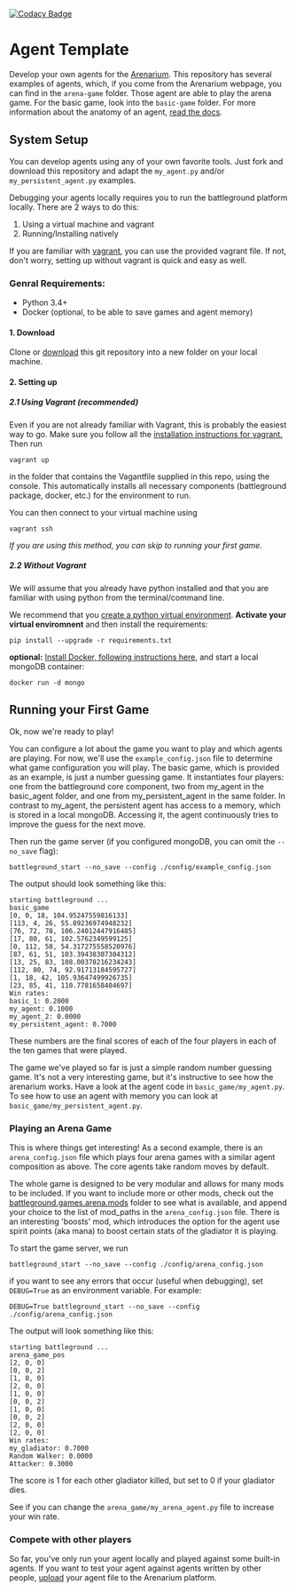 [![Codacy Badge](https://api.codacy.com/project/badge/Grade/a9df47f65c4a4af18b08c0aff9072109)](https://www.codacy.com/app/arenarium/battleground_agent_template?utm_source=github.com&amp;utm_medium=referral&amp;utm_content=arenarium/battleground_agent_template&amp;utm_campaign=Badge_Grade)

# Agent Template
Develop your own agents for the [Arenarium](http://www.arenarium.com/).
This repository has several examples of agents, which, if you come from the Arenarium webpage, you can find in the `arena-game` folder. Those agent are able to play the arena game. For the basic game, look into the `basic-game` folder. For more information about
the anatomy of an agent, [read the docs](https://arenarium.readthedocs.io/).


## System Setup
You can develop agents using any of your own favorite tools.
Just fork and download this repository and adapt the `my_agent.py` and/or `my_persistent_agent.py` examples.

Debugging your agents locally requires you to run the battleground platform locally.
There are 2 ways to do this:
1. Using a virtual machine and vagrant
2. Running/Installing natively

If you are familiar with [vagrant](https://www.vagrantup.com/docs/installation/), you can use the provided vagrant file. If not, don't worry, setting up without vagrant is quick and easy as well.

### Genral Requirements:
- Python 3.4+
- Docker (optional, to be able to save games and agent memory)


#### 1. Download
Clone or [download](https://github.com/arenarium/battleground_agent_template/archive/master.zip) this git repository into a new folder on your local machine.


#### 2. Setting up

##### 2.1 Using Vagrant (recommended)
Even if you are not already familiar with Vagrant, this is probably the easiest way to go.
Make sure you follow all the [installation instructions for vagrant.](https://www.vagrantup.com/docs/installation/)
Then run
```
vagrant up
```
in the folder that contains the Vagantfile supplied in this repo, using the console. 
This automatically installs all necessary components (battleground package, docker, etc.) for the environment to run.  

You can then connect to your virtual machine using
```
vagrant ssh
```

*If you are using this method, you can skip to running your first game.*


##### 2.2 Without Vagrant

We will assume that you already have python installed and that you are familiar with using python from the terminal/command line.

We recommend that you [create a python virtual environment](https://docs.python.org/3/tutorial/venv.html). **Activate your virtual enviromnent** and then install the requirements:
```
pip install --upgrade -r requirements.txt
```

**optional:**
[Install Docker, following instructions here](https://www.docker.com/community-edition), and start a local mongoDB container:
```
docker run -d mongo
```


## Running your First Game

Ok, now we're ready to play!

You can configure a lot about the game you want to play and which agents are playing. For now, we'll use the `example_config.json` file to determine what game configuration you will play.
The basic game, which is provided as an example, is just a number guessing game. 
It instantiates four players: one from the battleground core component, two from my_agent 
in the basic_agent folder, and one from my_persistent_agent in the same folder. 
In contrast to my_agent, the persistent agent has access to a memory, which is stored 
in a local mongoDB. Accessing it, the agent continuously tries to improve the guess for the next move.

Then run the game server (if you configured mongoDB, you can omit the `--no_save` flag):

```
battleground_start --no_save --config ./config/example_config.json
```

The output should look something like this:
```
starting battleground ...
basic_game
[0, 0, 18, 104.95247559816133]
[113, 4, 26, 55.89236974948232]
[76, 72, 78, 106.24012447916485]
[17, 80, 61, 102.5762349599125]
[0, 112, 58, 54.317275558520976]
[87, 61, 51, 103.39438307304312]
[13, 25, 83, 108.00378216234243]
[112, 80, 74, 92.91713184595727]
[1, 18, 42, 105.93647499926735]
[23, 85, 41, 110.7781658404697]
Win rates:
basic_1: 0.2000
my_agent: 0.1000
my_agent_2: 0.0000
my_persistent_agent: 0.7000
```

These numbers are the final scores of each of the four players in each of the ten games that were played.

The game we've played so far is just a simple random number guessing game. It's not a very interesting game, but it's instructive to see how the arenarium works. Have a look at the agent code in `basic_game/my_agent.py`. To see how to use an agent with memory you can look at `basic_game/my_persistent_agent.py`.


### Playing an Arena Game

This is where things get interesting!
As a second example, there is an `arena_config.json` file which plays four arena games with 
a similar agent composition as above. The core agents take random moves by default. 

The whole game is designed to be very modular and allows for many mods to be included. If you want to include more or other mods, check out the 
[battleground.games.arena.mods](https://github.com/arenarium/battleground/tree/master/battleground/games/arena/mods) 
folder to see what is available, and append your choice to the list of mod_paths in the `arena_config.json`  file.
There is an interesting 'boosts' mod, which introduces the option for the agent use spirit points (aka mana) to boost 
certain stats of the gladiator it is playing.

To start the game server, we run
```
battleground_start --no_save --config ./config/arena_config.json
```

if you want to see any errors that occur (useful when debugging), set `DEBUG=True` as an environment variable. For example:

```
DEBUG=True battleground_start --no_save --config ./config/arena_config.json
```

The output will look something like this:
```
starting battleground ...
arena_game_pos
[2, 0, 0]
[0, 0, 2]
[1, 0, 0]
[2, 0, 0]
[1, 0, 0]
[0, 0, 2]
[1, 0, 0]
[0, 0, 2]
[2, 0, 0]
[2, 0, 0]
Win rates:
my_gladiator: 0.7000
Random Walker: 0.0000
Attacker: 0.3000
```

The score is 1 for each other gladiator killed, but 
set to 0 if your gladiator dies.

See if you can change the `arena_game/my_arena_agent.py` file to increase your win rate.


### Compete with other players

So far, you've only run your agent locally and played against some built-in agents. If you want to test your agent against agents written by other people, [upload](http://www.arenarium.com/upload) your agent file to the Arenarium platform.
